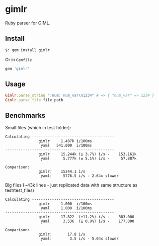 # gimlr

Ruby parser for GIML.

## Install

```bash
$: gem install gimlr
```

Or in `Gemfile`

```ruby
gem 'gimlr'
```

## Usage

```ruby
Gimlr.parse_string ":num: num_var\n1234" # => { "num_var" => 1234 }
Gimlr.parse_file file_path
```

## Benchmarks

Small files (which in test folder):

```
Calculating -------------------------------------
               gimlr     1.487k i/100ms
                yaml   541.000  i/100ms
-------------------------------------------------
               gimlr     15.244k (± 3.7%) i/s -    153.161k
                yaml      5.777k (± 5.1%) i/s -     57.887k

Comparison:
               gimlr:    15244.1 i/s
                yaml:     5776.5 i/s - 2.64x slower
```

Big files (~43k lines - just replicated data with same structure as test/test_files)

```
Calculating -------------------------------------
               gimlr     1.000  i/100ms
                yaml     1.000  i/100ms
-------------------------------------------------
               gimlr     17.822  (±11.2%) i/s -    883.000
                yaml      3.536  (± 0.0%) i/s -    177.000

Comparison:
               gimlr:       17.8 i/s
                yaml:        3.5 i/s - 5.04x slower
```
